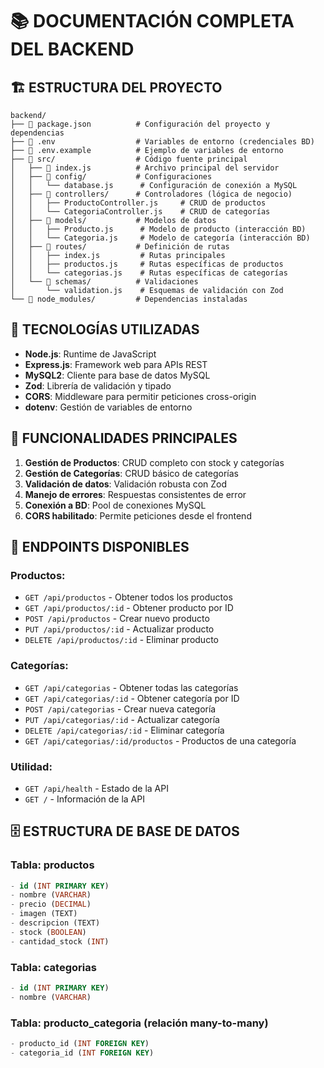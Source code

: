 # 📚 DOCUMENTACIÓN COMPLETA DEL BACKEND

## 🏗️ ESTRUCTURA DEL PROYECTO

```
backend/
├── 📄 package.json          # Configuración del proyecto y dependencias
├── 📄 .env                  # Variables de entorno (credenciales BD)
├── 📄 .env.example          # Ejemplo de variables de entorno
├── 📁 src/                  # Código fuente principal
│   ├── 📄 index.js          # Archivo principal del servidor
│   ├── 📁 config/           # Configuraciones
│   │   └── database.js      # Configuración de conexión a MySQL
│   ├── 📁 controllers/      # Controladores (lógica de negocio)
│   │   ├── ProductoController.js     # CRUD de productos
│   │   └── CategoriaController.js    # CRUD de categorías
│   ├── 📁 models/           # Modelos de datos
│   │   ├── Producto.js      # Modelo de producto (interacción BD)
│   │   └── Categoria.js     # Modelo de categoría (interacción BD)
│   ├── 📁 routes/           # Definición de rutas
│   │   ├── index.js         # Rutas principales
│   │   ├── productos.js     # Rutas específicas de productos
│   │   └── categorias.js    # Rutas específicas de categorías
│   └── 📁 schemas/          # Validaciones
│       └── validation.js    # Esquemas de validación con Zod
└── 📁 node_modules/         # Dependencias instaladas
```

## 🔧 TECNOLOGÍAS UTILIZADAS

- **Node.js**: Runtime de JavaScript
- **Express.js**: Framework web para APIs REST
- **MySQL2**: Cliente para base de datos MySQL
- **Zod**: Librería de validación y tipado
- **CORS**: Middleware para permitir peticiones cross-origin
- **dotenv**: Gestión de variables de entorno

## 🎯 FUNCIONALIDADES PRINCIPALES

1. **Gestión de Productos**: CRUD completo con stock y categorías
2. **Gestión de Categorías**: CRUD básico de categorías
3. **Validación de datos**: Validación robusta con Zod
4. **Manejo de errores**: Respuestas consistentes de error
5. **Conexión a BD**: Pool de conexiones MySQL
6. **CORS habilitado**: Permite peticiones desde el frontend

## 📡 ENDPOINTS DISPONIBLES

### Productos:
- `GET /api/productos` - Obtener todos los productos
- `GET /api/productos/:id` - Obtener producto por ID
- `POST /api/productos` - Crear nuevo producto
- `PUT /api/productos/:id` - Actualizar producto
- `DELETE /api/productos/:id` - Eliminar producto

### Categorías:
- `GET /api/categorias` - Obtener todas las categorías
- `GET /api/categorias/:id` - Obtener categoría por ID
- `POST /api/categorias` - Crear nueva categoría
- `PUT /api/categorias/:id` - Actualizar categoría
- `DELETE /api/categorias/:id` - Eliminar categoría
- `GET /api/categorias/:id/productos` - Productos de una categoría

### Utilidad:
- `GET /api/health` - Estado de la API
- `GET /` - Información de la API

## 🗄️ ESTRUCTURA DE BASE DE DATOS

### Tabla: productos
```sql
- id (INT PRIMARY KEY)
- nombre (VARCHAR)
- precio (DECIMAL)
- imagen (TEXT)
- descripcion (TEXT)
- stock (BOOLEAN)
- cantidad_stock (INT)
```

### Tabla: categorias
```sql
- id (INT PRIMARY KEY)
- nombre (VARCHAR)
```

### Tabla: producto_categoria (relación many-to-many)
```sql
- producto_id (INT FOREIGN KEY)
- categoria_id (INT FOREIGN KEY)
```
